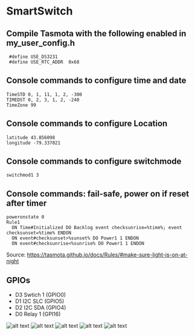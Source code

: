 # SmartSwitch

## Compile Tasmota with the following enabled in my_user_config.h
```
 #define USE_DS3231
 #define USE_RTC_ADDR  0x68
```


## Console commands to configure time and date
```
TimeSTD 0, 1, 11, 1, 2, -300
TIMEDST 0, 2, 3, 1, 2, -240
TimeZone 99
```

## Console commands to configure Location
```
latitude 43.856098
longitude -79.337021
```

## Console commands to configure switchmode 
```
switchmod1 3
```

## Console commands: fail-safe, power on if reset after timer
```
poweronstate 0
Rule1
  ON Time#Initialized DO Backlog event checksunrise=%time%; event checksunset=%time% ENDON
  ON event#checksunset>%sunset% DO Power1 1 ENDON
  ON event#checksunrise<%sunrise% DO Power1 1 ENDON
```
Source: https://tasmota.github.io/docs/Rules/#make-sure-light-is-on-at-night


## GPIOs
* D3 Swtich 1 (GPIO0)
* D1 I2C SLC  (GPIO5)
* D2 I2C SDA  (GPIO4)
* D0 Relay 1  (GPI16)

![alt text](https://github.com/fsarwari/smartswitch/blob/master/circuit.jpg?raw=true)
![alt text](https://github.com/fsarwari/smartswitch/blob/master/board-1.png?raw=true)
![alt text](https://github.com/fsarwari/smartswitch/blob/master/board-2.png?raw=true)
![alt text](https://github.com/fsarwari/smartswitch/blob/master/board-3.png?raw=true)
![alt text](https://github.com/fsarwari/smartswitch/blob/master/Tasmota-config.png?raw=true)

